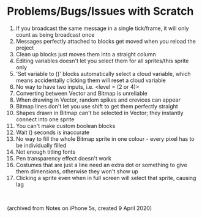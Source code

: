 # Problems/Bugs/Issues with Scratch

1. If you broadcast the same message in a single tick/frame, it will only count as being broadcast once
2. Messages perfectly attached to blocks get moved when you reload the project
3. Clean up blocks just moves them into a straight column
4. Editing variables doesn't let you select them for all sprites/this sprite only
5. 'Set variable to ()' blocks automatically select a cloud variable, which means accidentally clicking them will reset a cloud variable
6. No way to have two inputs, i.e. <level = (2 or 4)>
7. Converting between Vector and Bitmap is unreliable
8. When drawing in Vector, random spikes and crevices can appear
9. Bitmap lines don't let you use shift to get them perfectly straight
10. Shapes drawn in Bitmap can't be selected in Vector; they instantly connect into one sprite
11. You can't make custom boolean blocks
12. Wait () seconds is inaccurate
13. No way to fill the whole Bitmap sprite in one colour - every pixel has to be individually filled
14. Not enough titling fonts
15. Pen transparency effect doesn't work
16. Costumes that are just a line need an extra dot or something to give them dimensions, otherwise they won't show up
17. Clicking a sprite even when in full screen will select that sprite, causing lag


<br>


(archived from Notes on iPhone 5s, created 9 April 2020)
